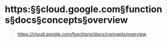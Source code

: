# https:§§cloud.google.com§functions§docs§concepts§overview
> https://cloud.google.com/functions/docs/concepts/overview
